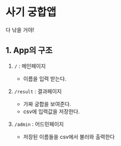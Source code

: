 # 사기 궁합앱
다 낚을 거야!

## 1. App의 구조
1. `/` : 메인페이지
    - 이름을 입력 받는다.

2. `/result` : 결과페이지
    - 가짜 궁합을 보여준다.
    - csv에 입력값을 저장한다.

3. `/admin` : 어드민페이지
    - 저장된 이름들을 csv에서 불러와 출력한다